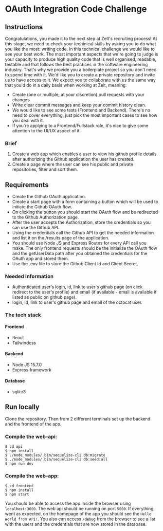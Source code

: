 # OAuth Integration Code Challenge
## Instructions
Congratulations, you made it to the next step at Zelt's recruiting process! At this stage, we need to check your techinical skills by asking you to do what you like the most: writing code.
In this technical challenge we would like to see your best work. The most important aspects that we're going to judge is your capacity to produce high quality code that is well organised, readable, testable and that follows the best practices in the software engineering industry. That's why we provide you a boilerplate project so you don't need to spend time with it.  We'd like you to create a private repository and invite us to have access to it.
We expect you to collaborate with us the same way that you'd do in a daily basis when working at Zelt, meaning:
* Create (one or multiple, at your discretion) pull requests with your changes.
* Write clear commit messages and keep your commit history clean.
* We would like to see some tests (Frontend and Backend). There's no need to cover everything, just pick the most important cases to see how you deal with it.
* If you're applying to a Frontend/Fullstack role, it's nice to give some attention to the UI/UX aspect of it.
### Brief
1. Create a web app which enables a user to view his github profile details after authorizing the Github application the user has created.
2. Create a page where the user can see his public and private repositories, filter and sort them.
## Requirements
* Create the Github OAuth application.
* Create a start page with a form containing a button which will be used to initiate the Github OAuth flow.
* On clicking the button you should start the OAuth flow and be redirected to the Github Authorization page.
* After the user accepts the Authorization, store the credentials so you can use the Github API.
* Using the credentials call the Github API to get the needed information and list it on the /results page of the application.
* You should use Node JS and Express Routes for every API call you make. The only frontend requests should be the initialize the OAuth flow and the getUserData path after you obtained the credentials for the OAuth app and stored them.
* Use the .env file to store the Github Client Id and Client Secret.
### Needed information
* Authenticated user's login, id, link to user's github page (on click redirect to the user's profile) and email (if available - email is available if listed as public on github page).
* login, id, link to user's github page and email of the octocat user.

### The tech stack
#### Frontend
* React
* Tailwindcss

#### Backend
* Node JS 15.7.0
* Express framework

#### Database
* sqlite3

## Run locally

Clone the repository. Then from 2 different terminals set up the backend and the frontend of the app.
### Compile the web-api:
```
$ cd api
$ npm install
$ ./node_modules/.bin/sequelize-cli db:migrate
$ ./node_modules/.bin/sequelize-cli db:seed:all
$ npm run dev
```
### Compile the web-app:
```
$ cd frontend
$ npm install
$ npm start
```
You should be able to access the app inside the browser using ```localhost:3000```.
The web api should be running on port ```5000```.
If everything went as expected, on the homepage of the app you should see the ```Hello World from API!```.
You also can access `/debug` from the browser to see a list with the users and the credentials that are now stored in the database.

